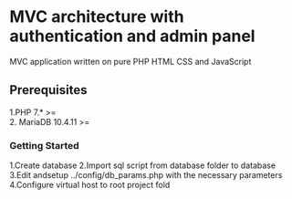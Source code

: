 # MVC architecture with authentication and admin panel
MVC application written on pure PHP HTML CSS and JavaScript

## Prerequisites
1.PHP 7.* >=  
2. MariaDB 10.4.11 >=


### Getting Started
1.Create database 
2.Import sql script from database folder to database
3.Edit andsetup ../config/db_params.php  with the necessary parameters
4.Configure virtual host to root project fold

